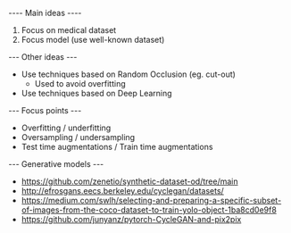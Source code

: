 ---- Main ideas ---- 

1. Focus on medical dataset 
2. Focus model (use well-known dataset)


--- Other ideas ---
- Use techniques based on Random Occlusion (eg. cut-out)
    - Used to avoid overfitting 
- Use techniques based on Deep Learning 


--- Focus points --- 

- Overfitting / underfitting 
- Oversampling / undersampling 
- Test time augmentations / Train time augmentations

--- Generative models --- 
- https://github.com/zenetio/synthetic-dataset-od/tree/main 
- http://efrosgans.eecs.berkeley.edu/cyclegan/datasets/ 
- https://medium.com/swlh/selecting-and-preparing-a-specific-subset-of-images-from-the-coco-dataset-to-train-yolo-object-1ba8cd0e9f8
- https://github.com/junyanz/pytorch-CycleGAN-and-pix2pix